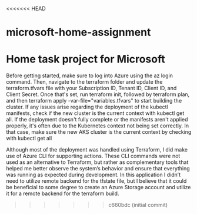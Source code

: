 <<<<<<< HEAD
# microsoft-home-assignment
Home task project for Microsoft
=======
Before getting started, make sure to log into Azure using the az login command. Then, navigate to the terraform folder and update the terraform.tfvars file with your Subscription ID, Tenant ID, Client ID, and Client Secret. Once that's set, run terraform init, followed by terraform plan, and then terraform apply -var-file="variables.tfvars" to start building the cluster. If any issues arise regarding the deployment of the kubectl manifests, check if the new cluster is the current context with kubectl get all. If the deployment doesn't fully complete or the manifests aren't applied properly, it's often due to the Kubernetes context not being set correctly. In that case, make sure the new AKS cluster is the current context by checking with kubectl get all

Although most of the deployment was handled using Terraform, I did make use of Azure CLI for supporting actions. These CLI commands were not used as an alternative to Terraform, but rather as complementary tools that helped me better observe the system’s behavior and ensure that everything was running as expected during development.
In this application I didn’t need to utilize remote backend for the tfstate file, but I believe that it could be beneficial to some degree to create an Azure Storage account and utilize it for a remote backend for the terraform build.


>>>>>>> c660bdc (initial commit)

